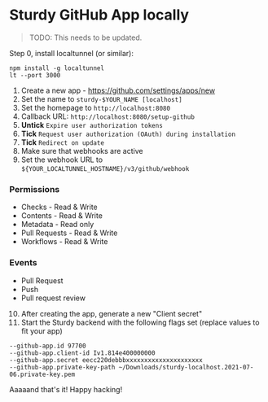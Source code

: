 # Sturdy GitHub App locally

> TODO: This needs to be updated.

Step 0, install localtunnel (or similar):

```
npm install -g localtunnel
lt --port 3000
```

1. Create a new app - https://github.com/settings/apps/new
2. Set the name to `sturdy-$YOUR_NAME [localhost]`
3. Set the homepage to `http://localhost:8080`
4. Callback URL: `http://localhost:8080/setup-github`
5. **Untick** `Expire user authorization tokens`
6. **Tick** `Request user authorization (OAuth) during installation` 
7. **Tick** `Redirect on update`
8. Make sure that webhooks are active
9. Set the webhook URL to `${YOUR_LOCALTUNNEL_HOSTNAME}/v3/github/webhook`

### Permissions

* Checks - Read & Write
* Contents - Read & Write
* Metadata - Read only
* Pull Requests - Read & Write
* Workflows - Read & Write

### Events

* Pull Request
* Push
* Pull request review

10. After creating the app, generate a new "Client secret"
11. Start the Sturdy backend with the following flags set (replace values to fit your app)

```
--github-app.id 97700
--github-app.client-id Iv1.814e400000000
--github-app.secret eecc220debbbxxxxxxxxxxxxxxxxxxxxx
--github-app.private-key-path ~/Downloads/sturdy-localhost.2021-07-06.private-key.pem
```

Aaaaand that's it! Happy hacking!
